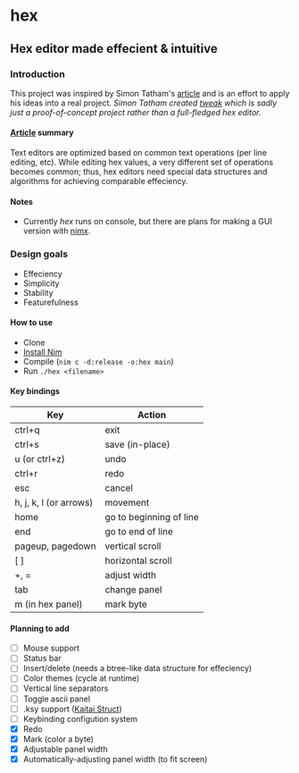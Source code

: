 # hex
## Hex editor made effecient &amp; intuitive

### Introduction
This project was inspired by Simon Tatham's [article](https://www.chiark.greenend.org.uk/~sgtatham/tweak/btree.html) and is an effort to apply his ideas into a real project.
*Simon Tatham created [tweak](https://www.chiark.greenend.org.uk/~sgtatham/tweak/) which is sadly just a proof-of-concept project rather than a full-fledged hex editor.*

#### [Article](https://www.chiark.greenend.org.uk/~sgtatham/tweak/btree.html) summary
Text editors are optimized based on common text operations (per line editing, etc). While editing hex values, a very different set of operations becomes common; thus, hex editors need special data structures and algorithms for achieving comparable effeciency.

#### Notes
* Currently *hex* runs on console, but there are plans for making a GUI version with [nimx](https://github.com/yglukhov/nimx).

### Design goals
* Effeciency
* Simplicity
* Stability
* Featurefulness

#### How to use
* Clone
* [Install Nim](https://nim-lang.org/install.html)
* Compile (`nim c -d:release -o:hex main`) 
* Run `./hex <filename>`

#### Key bindings

| Key | Action |
|----------------- | -------------------------
| ctrl+q | exit |
| ctrl+s | save (in-place) |
| u (or ctrl+z) | undo |
| ctrl+r | redo |
| esc | cancel |
| h, j, k, l (or arrows) | movement |
| home | go to beginning of line |
| end | go to end of line |
| pageup, pagedown  | vertical scroll |
| [ ] | horizontal scroll |
| +, = | adjust width |
| tab | change panel |
| m (in hex panel) | mark byte |

#### Planning to add
- [ ] Mouse support
- [ ] Status bar
- [ ] Insert/delete (needs a btree-like data structure for effeciency)
- [ ] Color themes (cycle at runtime)
- [ ] Vertical line separators
- [ ] Toggle ascii panel
- [ ] .ksy support ([Kaitai Struct](https://kaitai.io/))
- [ ] Keybinding configution system
- [x] Redo
- [x] Mark (color a byte)
- [x] Adjustable panel width
- [x] Automatically-adjusting panel width (to fit screen)